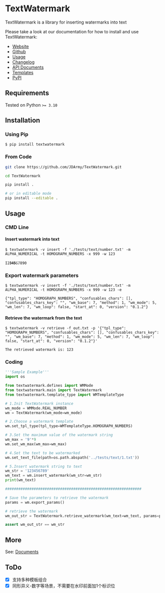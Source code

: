 # TextWatermark

TextWatermark is a library for inserting watermarks into text

Please take a look at our documentation for how to install and use TextWatermark:

- [Website](https://textwatermark.jd.army/)
- [Github](https://github.com/JDArmy/TextWatermark)
- [Usage](https://textwatermark.jd.army/usage)
- [Changelog](https://textwatermark.jd.army/changelog)
- [API Documents](https://textwatermark.jd.army/api/main/)
- [Templates](https://textwatermark.jd.army/templates/)
- [PyPI](https://pypi.org/project/textwatermark/)

## Requirements

Tested on Python `>= 3.10`

## Installation

### Using Pip

`$ pip install textwatermark`

### From Code

```bash
git clone https://github.com/JDArmy/TextWatermark.git

cd TextWatermark

pip install .

# or in editable mode
pip install --editable .
```

## Usage

### CMD Line

#### Insert watermark into text

```console
$ textwatermark -v insert -f './tests/text/number.txt' -m ALPHA_NUMERICAL -t HOMOGRAPH_NUMBERS -x 999 -w 123

Ӏ2𝟑𝟒𝟓Ⳓ𝟟890
```

### Export watermark parameters

```console
$ textwatermark -v insert -f './tests/text/number.txt' -m ALPHA_NUMERICAL -t HOMOGRAPH_NUMBERS -x 999 -w 123 -e

{"tpl_type": "HOMOGRAPH_NUMBERS", "confusables_chars": [], "confusables_chars_key": "", "wm_base": 7, "method": 1, "wm_mode": 5, "wm_len": 7, "wm_loop": false, "start_at": 0, "version": "0.1.2"}
```

#### Retrieve the watermark from the text

```console
$ textwatermark -v retrieve -f out.txt -p '{"tpl_type": "HOMOGRAPH_NUMBERS", "confusables_chars": [], "confusables_chars_key": "", "wm_base": 7, "method": 1, "wm_mode": 5, "wm_len": 7, "wm_loop": false, "start_at": 0, "version": "0.1.2"}'

The retrieved watermark is: 123
```

### Coding

```py
'''Sample Example'''
import os

from textwatermark.defines import WMMode
from textwatermark.main import TextWatermark
from textwatermark.template_type import WMTemplateType

# 1.Init TextWatermark instance
wm_mode = WMMode.REAL_NUMBER
wm = TextWatermark(wm_mode=wm_mode)

# 2.Choose a watermark template
wm.set_tpl_type(tpl_type=WMTemplateType.HOMOGRAPH_NUMBERS)

# 3.Set the maximum value of the watermark string
wm_max = '9'*9
wm.set_wm_max(wm_max=wm_max)

# 4.Set the text to be watermarked
wm.set_text_file(path=os.path.abspath('../tests/text/1.txt'))

# 5.Insert watermark string to text
wm_str = '123456789'
wm_text = wm.insert_watermark(wm_str=wm_str)
print(wm_text)

##############################################################

# Save the parameters to retrieve the watermark
params = wm.export_params()

# retrieve the watermark
wm_out_str = TextWatermark.retrieve_watermark(wm_text=wm_text, params=params)

assert wm_out_str == wm_str

```

## More

See: [Documents](https://textwatermark.jd.army/)

## ToDo

- [x] 支持多种模板组合
- [x] 同形异义-数字等场景，不需要在水印前面加1个标识位

